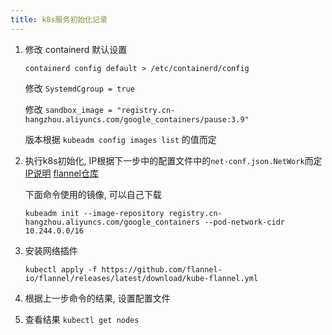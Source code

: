 ```yaml
---
title: k8s服务初始化记录
---
```



1. 修改 containerd 默认设置

    `containerd config default > /etc/containerd/config`

    修改 `SystemdCgroup = true`

    修改 `sandbox_image = "registry.cn-hangzhou.aliyuncs.com/google_containers/pause:3.9"`

    版本根据 `kubeadm config images list` 的值而定


2. 执行k8s初始化, IP根据下一步中的配置文件中的`net-conf.json.NetWork`而定 [IP说明](https://github.com/flannel-io/flannel/blob/master/Documentation/kubernetes.md) [flannel仓库](https://github.com/flannel-io/flannel)

    下面命令使用的镜像, 可以自己下载

    `kubeadm init --image-repository registry.cn-hangzhou.aliyuncs.com/google_containers --pod-network-cidr 10.244.0.0/16`

3. 安装网络插件

    `kubectl apply -f https://github.com/flannel-io/flannel/releases/latest/download/kube-flannel.yml`

4. 根据上一步命令的结果, 设置配置文件

5. 查看结果 `kubectl get nodes`



